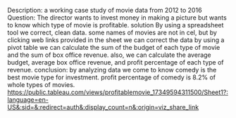 Description: a working case study of movie data from 2012 to 2016
Question: The director wants to invest money in making a picture but wants to know which type of movie is profitable.
solution  By using a  spreadsheet tool we correct, clean data.
some names of movies are not in cel, but by clicking web links provided in the sheet we can correct the data
by using a pivot table we can calculate the sum of the budget of each type of movie and the sum of box office revenue.
also, we can calculate the average budget, average box office revenue, and profit percentage of each type of revenue.
conclusion: by analyzing data we come to know comedy is the best movie type for investment. profit percentage of comedy is 8.2% of whole types of movies.
https://public.tableau.com/views/profitablemovie_17349594311500/Sheet1?:language=en-US&:sid=&:redirect=auth&:display_count=n&:origin=viz_share_link
